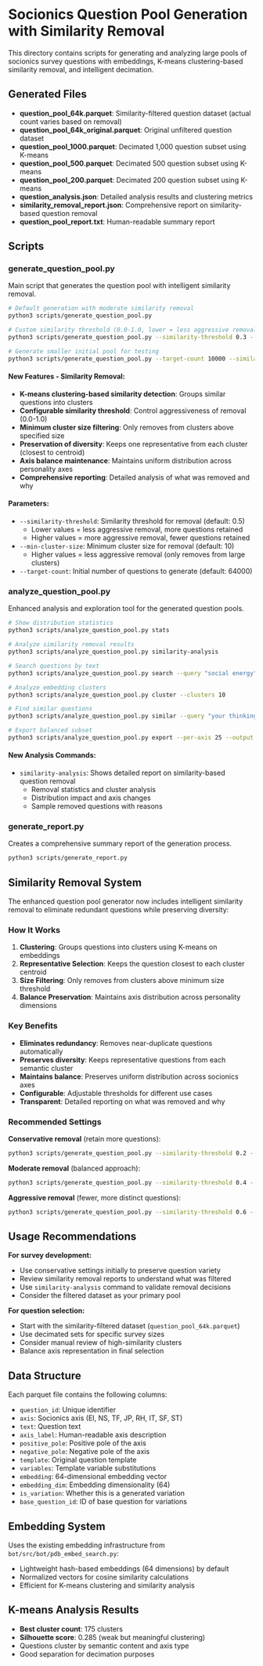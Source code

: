 # Socionics Question Pool Generation with Similarity Removal

This directory contains scripts for generating and analyzing large pools of socionics survey questions with embeddings, K-means clustering-based similarity removal, and intelligent decimation.

## Generated Files

- **question_pool_64k.parquet**: Similarity-filtered question dataset (actual count varies based on removal)
- **question_pool_64k_original.parquet**: Original unfiltered question dataset  
- **question_pool_1000.parquet**: Decimated 1,000 question subset using K-means
- **question_pool_500.parquet**: Decimated 500 question subset using K-means  
- **question_pool_200.parquet**: Decimated 200 question subset using K-means
- **question_analysis.json**: Detailed analysis results and clustering metrics
- **similarity_removal_report.json**: Comprehensive report on similarity-based question removal
- **question_pool_report.txt**: Human-readable summary report

## Scripts

### generate_question_pool.py
Main script that generates the question pool with intelligent similarity removal.

```bash
# Default generation with moderate similarity removal
python3 scripts/generate_question_pool.py

# Custom similarity threshold (0.0-1.0, lower = less aggressive removal)
python3 scripts/generate_question_pool.py --similarity-threshold 0.3 --min-cluster-size 20

# Generate smaller initial pool for testing
python3 scripts/generate_question_pool.py --target-count 10000 --similarity-threshold 0.4
```

#### New Features - Similarity Removal:
- **K-means clustering-based similarity detection**: Groups similar questions into clusters
- **Configurable similarity threshold**: Control aggressiveness of removal (0.0-1.0)
- **Minimum cluster size filtering**: Only removes from clusters above specified size
- **Preservation of diversity**: Keeps one representative from each cluster (closest to centroid)
- **Axis balance maintenance**: Maintains uniform distribution across personality axes
- **Comprehensive reporting**: Detailed analysis of what was removed and why

#### Parameters:
- `--similarity-threshold`: Similarity threshold for removal (default: 0.5)
  - Lower values = less aggressive removal, more questions retained
  - Higher values = more aggressive removal, fewer questions retained
- `--min-cluster-size`: Minimum cluster size for removal (default: 10)
  - Higher values = less aggressive removal (only removes from large clusters)
- `--target-count`: Initial number of questions to generate (default: 64000)

### analyze_question_pool.py
Enhanced analysis and exploration tool for the generated question pools.

```bash
# Show distribution statistics
python3 scripts/analyze_question_pool.py stats

# Analyze similarity removal results
python3 scripts/analyze_question_pool.py similarity-analysis

# Search questions by text
python3 scripts/analyze_question_pool.py search --query "social energy"

# Analyze embedding clusters
python3 scripts/analyze_question_pool.py cluster --clusters 10

# Find similar questions  
python3 scripts/analyze_question_pool.py similar --query "your thinking style"

# Export balanced subset
python3 scripts/analyze_question_pool.py export --per-axis 25 --output survey/balanced_200.parquet
```

#### New Analysis Commands:
- `similarity-analysis`: Shows detailed report on similarity-based question removal
  - Removal statistics and cluster analysis
  - Distribution impact and axis changes
  - Sample removed questions with reasons

### generate_report.py
Creates a comprehensive summary report of the generation process.

```bash
python3 scripts/generate_report.py
```

## Similarity Removal System

The enhanced question pool generator now includes intelligent similarity removal to eliminate redundant questions while preserving diversity:

### How It Works
1. **Clustering**: Groups questions into clusters using K-means on embeddings
2. **Representative Selection**: Keeps the question closest to each cluster centroid
3. **Size Filtering**: Only removes from clusters above minimum size threshold
4. **Balance Preservation**: Maintains axis distribution across personality dimensions

### Key Benefits
- **Eliminates redundancy**: Removes near-duplicate questions automatically
- **Preserves diversity**: Keeps representative questions from each semantic cluster
- **Maintains balance**: Preserves uniform distribution across socionics axes
- **Configurable**: Adjustable thresholds for different use cases
- **Transparent**: Detailed reporting on what was removed and why

### Recommended Settings

**Conservative removal** (retain more questions):
```bash
python3 scripts/generate_question_pool.py --similarity-threshold 0.2 --min-cluster-size 30
```

**Moderate removal** (balanced approach):
```bash
python3 scripts/generate_question_pool.py --similarity-threshold 0.4 --min-cluster-size 15
```

**Aggressive removal** (fewer, more distinct questions):
```bash
python3 scripts/generate_question_pool.py --similarity-threshold 0.6 --min-cluster-size 5
```

## Usage Recommendations

**For survey development:**
- Use conservative settings initially to preserve question variety
- Review similarity removal reports to understand what was filtered
- Use `similarity-analysis` command to validate removal decisions
- Consider the filtered dataset as your primary pool

**For question selection:**
- Start with the similarity-filtered dataset (`question_pool_64k.parquet`)
- Use decimated sets for specific survey sizes
- Consider manual review of high-similarity clusters
- Balance axis representation in final selection

## Data Structure

Each parquet file contains the following columns:
- `question_id`: Unique identifier
- `axis`: Socionics axis (EI, NS, TF, JP, RH, IT, SF, ST)
- `text`: Question text
- `axis_label`: Human-readable axis description
- `positive_pole`: Positive pole of the axis
- `negative_pole`: Negative pole of the axis  
- `template`: Original question template
- `variables`: Template variable substitutions
- `embedding`: 64-dimensional embedding vector
- `embedding_dim`: Embedding dimensionality (64)
- `is_variation`: Whether this is a generated variation
- `base_question_id`: ID of base question for variations

## Embedding System

Uses the existing embedding infrastructure from `bot/src/bot/pdb_embed_search.py`:
- Lightweight hash-based embeddings (64 dimensions) by default
- Normalized vectors for cosine similarity calculations
- Efficient for K-means clustering and similarity analysis

## K-means Analysis Results

- **Best cluster count**: 175 clusters
- **Silhouette score**: 0.285 (weak but meaningful clustering)
- Questions cluster by semantic content and axis type
- Good separation for decimation purposes
